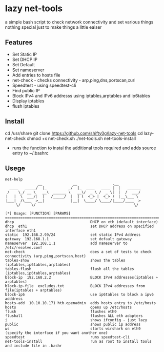 lazy net-tools
=========================
a simple bash script to check network connectivity and set various things 
nothing special just to make things a little eaiser 

Features
--------------
* Set Static IP
* Set DHCP IP
* Set Default
* Set nameserver 
* Add entries to hosts file 
* net-check - checks connectivity - arp,ping,dns,portscan,curl
* Speedtest - using speedtest-cli
* Find public IP
* Block IPv4 and IPv6 addresss using iptables,arptables and ip6tables
* Display iptables
* flush iptables


Install
-----------
cd /usr/share
git clone https://github.com/shifty0g/lazy-net-tools
cd lazy-net-check
chmod +x net-check.sh
./net-tools.sh net-tools-install
* runs the function to instal the additional tools required and adds source entry to ~/.bashrc

Usege
---------
```console
net-help 
               __              __                .__           
  ____   _____/  |_          _/  |_  ____   ____ |  |   ______                                                                                                                                                                             
 /    \_/ __ \   __\  ______ \   __\/  _ \ /  _ \|  |  /  ___/                                                                                                                                                                             
|   |  \  ___/|  |   /_____/  |  | (  <_> |  <_> )  |__\___ \                                                                                                                                                                              
|___|  /\___  >__|            |__|  \____/ \____/|____/____  >                                                                                                                                                                             
     \/     \/                                             \/                                                                                                                                                                              
                                                                                                                                                                                                                                           
[*] Usage: [FUNCTION] [PARAMS]                                                                                                                                                                                                             
========================================================================================
dhcp                                   DHCP on eth (default interface)
dhcp  eth1                             set DHCP address on specified interface eth1
static  192.168.2.99/24                set static IPv4 Address
gateway  192.168.1.1                   set default gateway
nameserver  192.168.1.1                add nameserver to /etc/resolve.conf
net-check                              does a set of tests to check connectivity (arp,ping,portscan,host)
tables-show                            shows the tables (iptables,ip6tables,arptables)
tables-flush                           flush all the tables (iptables,ip6tables,arptables)
block-ip  192.168.2.2                  BLOCK IPv4 addresses(iptables + arptables)
block-ip-file  excludes.txt            BLOCK IPv4 addresses from file(iptables + arptables)
block-ip6                              use ip6tables to block a ipv6 adddress 
hosts-add  10.10.10.171 htb.openadmin  adds hosts entry to /etc/hosts
hosts                                  opens up /etc/hosts
flush                                  flushes eth0 
flushall                               flushes ALL eth adapters
i                                      shows ifconfig - just lazy
public                                 shows public ip address
ws                                     starts wirshark on eth0 (specify the interface if you want another one)
speedtest                              runs speedtest-cli
net-tools-install                      run as root to install tools and include file in .bashr
```
